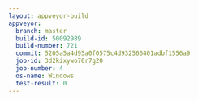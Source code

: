 ```yaml
---
layout: appveyor-build
appveyor:
  branch: master
  build-id: 50092989
  build-number: 721
  commit: 5205a5a4d95a0f0575c4d932566401adbf1556a9
  job-id: 3d2kixywo70r7g20
  job-number: 4
  os-name: Windows
  test-result: 0
---
```

